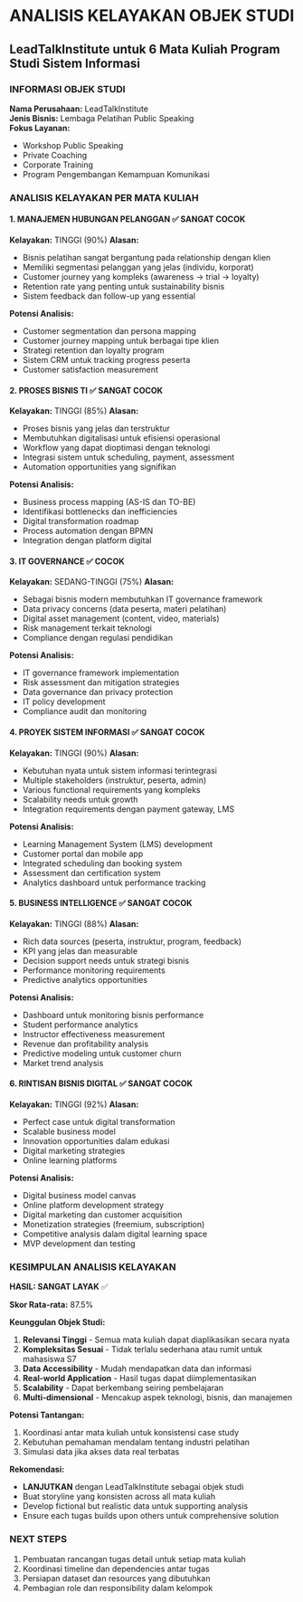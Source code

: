 # ANALISIS KELAYAKAN OBJEK STUDI
## LeadTalkInstitute untuk 6 Mata Kuliah Program Studi Sistem Informasi

### INFORMASI OBJEK STUDI
**Nama Perusahaan:** LeadTalkInstitute  
**Jenis Bisnis:** Lembaga Pelatihan Public Speaking  
**Fokus Layanan:** 
- Workshop Public Speaking
- Private Coaching 
- Corporate Training
- Program Pengembangan Kemampuan Komunikasi

### ANALISIS KELAYAKAN PER MATA KULIAH

#### 1. MANAJEMEN HUBUNGAN PELANGGAN ✅ SANGAT COCOK
**Kelayakan:** TINGGI (90%)
**Alasan:**
- Bisnis pelatihan sangat bergantung pada relationship dengan klien
- Memiliki segmentasi pelanggan yang jelas (individu, korporat)
- Customer journey yang kompleks (awareness → trial → loyalty)
- Retention rate yang penting untuk sustainability bisnis
- Sistem feedback dan follow-up yang essential

**Potensi Analisis:**
- Customer segmentation dan persona mapping
- Customer journey mapping untuk berbagai tipe klien
- Strategi retention dan loyalty program
- Sistem CRM untuk tracking progress peserta
- Customer satisfaction measurement

#### 2. PROSES BISNIS TI ✅ SANGAT COCOK  
**Kelayakan:** TINGGI (85%)
**Alasan:**
- Proses bisnis yang jelas dan terstruktur
- Membutuhkan digitalisasi untuk efisiensi operasional
- Workflow yang dapat dioptimasi dengan teknologi
- Integrasi sistem untuk scheduling, payment, assessment
- Automation opportunities yang signifikan

**Potensi Analisis:**
- Business process mapping (AS-IS dan TO-BE)
- Identifikasi bottlenecks dan inefficiencies
- Digital transformation roadmap
- Process automation dengan BPMN
- Integration dengan platform digital

#### 3. IT GOVERNANCE ✅ COCOK
**Kelayakan:** SEDANG-TINGGI (75%)
**Alasan:**
- Sebagai bisnis modern membutuhkan IT governance framework
- Data privacy concerns (data peserta, materi pelatihan)
- Digital asset management (content, video, materials)
- Risk management terkait teknologi
- Compliance dengan regulasi pendidikan

**Potensi Analisis:**
- IT governance framework implementation
- Risk assessment dan mitigation strategies
- Data governance dan privacy protection
- IT policy development
- Compliance audit dan monitoring

#### 4. PROYEK SISTEM INFORMASI ✅ SANGAT COCOK
**Kelayakan:** TINGGI (90%)
**Alasan:**
- Kebutuhan nyata untuk sistem informasi terintegrasi
- Multiple stakeholders (instruktur, peserta, admin)
- Various functional requirements yang kompleks
- Scalability needs untuk growth
- Integration requirements dengan payment gateway, LMS

**Potensi Analisis:**
- Learning Management System (LMS) development
- Customer portal dan mobile app
- Integrated scheduling dan booking system
- Assessment dan certification system
- Analytics dashboard untuk performance tracking

#### 5. BUSINESS INTELLIGENCE ✅ SANGAT COCOK
**Kelayakan:** TINGGI (88%)
**Alasan:**
- Rich data sources (peserta, instruktur, program, feedback)
- KPI yang jelas dan measurable
- Decision support needs untuk strategi bisnis
- Performance monitoring requirements
- Predictive analytics opportunities

**Potensi Analisis:**
- Dashboard untuk monitoring bisnis performance
- Student performance analytics
- Instructor effectiveness measurement
- Revenue dan profitability analysis
- Predictive modeling untuk customer churn
- Market trend analysis

#### 6. RINTISAN BISNIS DIGITAL ✅ SANGAT COCOK
**Kelayakan:** TINGGI (92%)
**Alasan:**
- Perfect case untuk digital transformation
- Scalable business model
- Innovation opportunities dalam edukasi
- Digital marketing strategies
- Online learning platforms

**Potensi Analisis:**
- Digital business model canvas
- Online platform development strategy
- Digital marketing dan customer acquisition
- Monetization strategies (freemium, subscription)
- Competitive analysis dalam digital learning space
- MVP development dan testing

### KESIMPULAN ANALISIS KELAYAKAN

**HASIL: SANGAT LAYAK** ✅

**Skor Rata-rata:** 87.5%

**Keunggulan Objek Studi:**
1. **Relevansi Tinggi** - Semua mata kuliah dapat diaplikasikan secara nyata
2. **Kompleksitas Sesuai** - Tidak terlalu sederhana atau rumit untuk mahasiswa S7
3. **Data Accessibility** - Mudah mendapatkan data dan informasi
4. **Real-world Application** - Hasil tugas dapat diimplementasikan
5. **Scalability** - Dapat berkembang seiring pembelajaran
6. **Multi-dimensional** - Mencakup aspek teknologi, bisnis, dan manajemen

**Potensi Tantangan:**
1. Koordinasi antar mata kuliah untuk konsistensi case study
2. Kebutuhan pemahaman mendalam tentang industri pelatihan
3. Simulasi data jika akses data real terbatas

**Rekomendasi:**
- **LANJUTKAN** dengan LeadTalkInstitute sebagai objek studi
- Buat storyline yang konsisten across all mata kuliah
- Develop fictional but realistic data untuk supporting analysis
- Ensure each tugas builds upon others untuk comprehensive solution

### NEXT STEPS
1. Pembuatan rancangan tugas detail untuk setiap mata kuliah
2. Koordinasi timeline dan dependencies antar tugas
3. Persiapan dataset dan resources yang dibutuhkan
4. Pembagian role dan responsibility dalam kelompok
